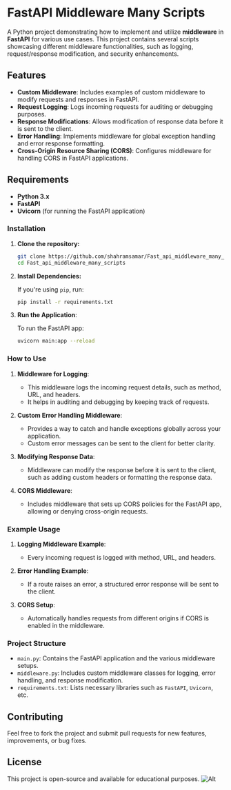 # FastAPI Middleware Many Scripts

A Python project demonstrating how to implement and utilize **middleware** in **FastAPI** for various use cases. This project contains several scripts showcasing different middleware functionalities, such as logging, request/response modification, and security enhancements.

## Features

- **Custom Middleware**: Includes examples of custom middleware to modify requests and responses in FastAPI.
- **Request Logging**: Logs incoming requests for auditing or debugging purposes.
- **Response Modifications**: Allows modification of response data before it is sent to the client.
- **Error Handling**: Implements middleware for global exception handling and error response formatting.
- **Cross-Origin Resource Sharing (CORS)**: Configures middleware for handling CORS in FastAPI applications.

## Requirements

- **Python 3.x**
- **FastAPI**
- **Uvicorn** (for running the FastAPI application)

### Installation

1. **Clone the repository:**

    ```bash
    git clone https://github.com/shahramsamar/Fast_api_middleware_many_scripts.git
    cd Fast_api_middleware_many_scripts
    ```

2. **Install Dependencies:**

    If you're using `pip`, run:

    ```bash
    pip install -r requirements.txt
    ```

3. **Run the Application**:

    To run the FastAPI app:

    ```bash
    uvicorn main:app --reload
    ```

### How to Use

1. **Middleware for Logging**:
   - This middleware logs the incoming request details, such as method, URL, and headers.
   - It helps in auditing and debugging by keeping track of requests.

2. **Custom Error Handling Middleware**:
   - Provides a way to catch and handle exceptions globally across your application.
   - Custom error messages can be sent to the client for better clarity.

3. **Modifying Response Data**:
   - Middleware can modify the response before it is sent to the client, such as adding custom headers or formatting the response data.

4. **CORS Middleware**:
   - Includes middleware that sets up CORS policies for the FastAPI app, allowing or denying cross-origin requests.

### Example Usage

1. **Logging Middleware Example**:
   - Every incoming request is logged with method, URL, and headers.

2. **Error Handling Example**:
   - If a route raises an error, a structured error response will be sent to the client.

3. **CORS Setup**:
   - Automatically handles requests from different origins if CORS is enabled in the middleware.

### Project Structure

- `main.py`: Contains the FastAPI application and the various middleware setups.
- `middleware.py`: Includes custom middleware classes for logging, error handling, and response modification.
- `requirements.txt`: Lists necessary libraries such as `FastAPI`, `Uvicorn`, etc.

## Contributing

Feel free to fork the project and submit pull requests for new features, improvements, or bug fixes.

## License

This project is open-source and available for educational purposes.
![Alt](https://repobeats.axiom.co/api/embed/eabe6508a91fa38b4ace0060919094363916f544.svg "Repobeats analytics image")
